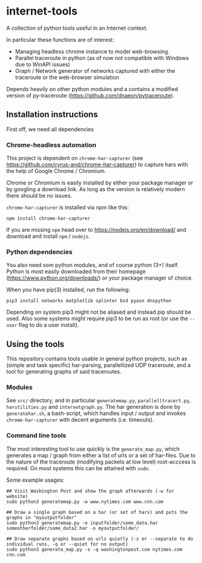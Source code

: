 # internet-tools
A collection of python tools useful in an Internet context.

In particular these functions are of interest:
- Managing headless chrome instance to model web-browsing.
- Parallel traceroute in python (as of now not compatible with Windows due to WinAPI issues)
- Graph / Network generator of networks captured with either the traceroute or the web-browser simulation

Depends heavily on other python modules and a contains a modified version of py-traceroute (https://github.com/dnaeon/pytraceroute).

## Installation instructions

First off, we need all dependencies

### Chrome-headless automation

This project is dependent on `chrome-har-capturer` (see https://github.com/cyrus-and/chrome-har-capturer) to capture hars with the help of Google Chrome / Chromium. 

Chrome or Chromium is easily installed by either your package manager or by googling a download link. As long as the version is relatively modern there should be no issues.

`chrome-har-capturer` is installed via npm like this:

    npm install chrome-har-capturer

If you are missing `npm` head over to https://nodejs.org/en/download/ and download and install `npm` / `nodejs`.

### Python dependencies

You also need som python modules, and of course python (3+) itself. Python is most easily downloaded from their homepage (https://www.python.org/downloads/) or your package manager of choice.

When you have pip(3) installed, run the following:

    pip3 install networkx matplotlib splinter bs4 pyasn dnspython

Depending on system pip3 might not be aliased and instead pip should be used. Also some systems might require pip3 to be run as root (or use the `--user` flag to do a user install).

## Using the tools

This repository contains tools usable in general python projects, such as (simple and task specific) har-parsing, parallellized UDP traceroute, and a tool for generating graphs of said traceroutes. 

### Modules

See `src/` directory, and in particular `generatemap.py`, `parallelltracert.py`, `harutilities.py` and `internetgraph.py`. The har generation is done by `generatehar.sh`, a bash-script, which handles input / output and invokes `chrome-har-capturer` with decent arguments (i.e. timeouts). 

### Command line tools

The most interesting tool to use quickly is the `generate_map.py`, which generates a map / graph from either a list of urls or a set of har-files. Due to the nature of the traceroute (modifying packets at low level) root-acccess is required. On most systems this can be attained with `sudo`.

Some example usages:

    ## Visit Washington Post and show the graph afterwards (-w for website)
    sudo python3 generatemap.py -w www.nytimes.com www.cnn.com
    
    ## Draw a single graph based on a har (or set of hars) and puts the graphs in "myoutputfolder"
    sudo python3 generatemap.py -e inputfolder/some_data.har someotherfolder/some_data2.har -o myoutputfolder/
    
    ## Draw separate graphs based on urls quietly (-s or --separate to do individual runs, -q or --quiet for no output)
    sudo python3 generate_map.py -s -q washingtonpost.com nytimes.com cnn.com

